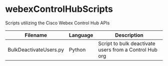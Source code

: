 # webexControlHubScripts
Scripts utilizing the Cisco Webex Control Hub APIs

Filename | Language | Description
--- | --- | ---
BulkDeactivateUsers.py | Python | Script to bulk deactivate users from a Control Hub org
